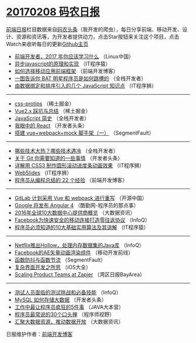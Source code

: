 # [20170208 码农日报](https://toutiao.qdkfweb.cn/date/2017/02/08)

[前端日报](https://qdkfweb.cn/c/news)栏目数据来自[码农头条](https://toutiao.qdkfweb.cn/)（我开发的爬虫），每日分享前端、移动开发、设计、资源和资讯等，为开发者提供动力，点击Star按钮来关注这个项目，点击Watch来收听每日的更新[Github主页](https://github.com/kujian/frontendDaily)
* [前端开发者，2017 年你应该学习什么](https://toutiao.qdkfweb.cn/25260.html) （Linux中国）
* [异步javascript的原理和实现](https://toutiao.qdkfweb.cn/25380.html) （IT程序猿）
* [如何选择移动应用前端框架](https://toutiao.qdkfweb.cn/25407.html) （前端开发博客）
* [一图告诉你 BAT 明星程序员是如何跳槽的](https://toutiao.qdkfweb.cn/25353.html) （全栈开发者）
* [由数据绑定和排序引入的几个 JavaScript 知识点](https://toutiao.qdkfweb.cn/25405.html) （IT程序狮）

***
* [css-protips](https://toutiao.qdkfweb.cn/25416.html) （稀土掘金）
* [Vue2.x 踩坑与总结](https://toutiao.qdkfweb.cn/25417.html) （稀土掘金）
* [JavaScript 简史](https://toutiao.qdkfweb.cn/25248.html) （全栈开发者）
* [我眼中的 React](https://toutiao.qdkfweb.cn/25376.html) （开发者头条）
* [搭建 vue+webpack+mock 脚手架（一）](https://toutiao.qdkfweb.cn/25392.html) （SegmentFault）

***
* [哪些技术大热？哪些技术遇冷](https://toutiao.qdkfweb.cn/25351.html) （全栈开发者）
* [关于 Git 你需要知道的一些事情](https://toutiao.qdkfweb.cn/25268.html) （开发者头条）
* [详解用 CSS3 制作圆形滚动进度条动画效果](https://toutiao.qdkfweb.cn/25306.html) （IT程序狮）
* [WebSlides](https://toutiao.qdkfweb.cn/25305.html) （IT程序狮）
* [程序员从编程总结的 22 个经验](https://toutiao.qdkfweb.cn/25308.html) （前端开发博客）

***
* [GitLab 计划采用 Vue 和 webpack 进行重写](https://toutiao.qdkfweb.cn/25408.html) （开源中国）
* [Google 将发布 Angular 4](https://toutiao.qdkfweb.cn/25404.html) （酷勤网-程序员的那点事）
* [2016年全球10大数据中心提供商概览](https://toutiao.qdkfweb.cn/25298.html) （大数据资讯）
* [Facebook为快速安全的移动连接打造零往返协议](https://toutiao.qdkfweb.cn/25347.html) （InfoQ）
* [程序员必须知道的10大基础实用算法及其讲解](https://toutiao.qdkfweb.cn/25276.html) （IT程序猿）

***
* [Netflix推出Hollow，处理内存数据集的Java库](https://toutiao.qdkfweb.cn/25240.html) （InfoQ）
* [Facebook的AE矢量动画渲染组件](https://toutiao.qdkfweb.cn/25264.html) （移动开发前线）
* [函数防抖与函数节流](https://toutiao.qdkfweb.cn/25289.html) （SegmentFault）
* [复杂界面开发之所思](https://toutiao.qdkfweb.cn/25245.html) （iOS大全）
* [Scaling Product Teams at Zapier](https://toutiao.qdkfweb.cn/25355.html) （湾区日报BayArea）

***
* [测试人员面临的测试挑战和必备技能](https://toutiao.qdkfweb.cn/25345.html) （InfoQ）
* [MySQL 如何存储大数据](https://toutiao.qdkfweb.cn/25413.html) （开发者头条）
* [工作中最让程序员疯狂的5件事](https://toutiao.qdkfweb.cn/25368.html) （JAVA大本营）
* [程序员最常说的30个口头禅](https://toutiao.qdkfweb.cn/25394.html) （程序师视野）
* [汇聚大数据资源，推动数据开放](https://toutiao.qdkfweb.cn/25299.html) （大数据资讯）

日报维护作者：[前端开发博客](https://qdkfweb.cn/) 